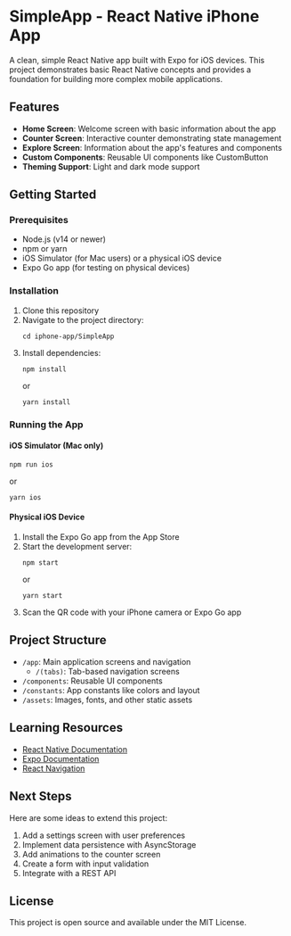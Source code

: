 # SimpleApp - React Native iPhone App

A clean, simple React Native app built with Expo for iOS devices. This project demonstrates basic React Native concepts and provides a foundation for building more complex mobile applications.

## Features

- **Home Screen**: Welcome screen with basic information about the app
- **Counter Screen**: Interactive counter demonstrating state management
- **Explore Screen**: Information about the app's features and components
- **Custom Components**: Reusable UI components like CustomButton
- **Theming Support**: Light and dark mode support

## Getting Started

### Prerequisites

- Node.js (v14 or newer)
- npm or yarn
- iOS Simulator (for Mac users) or a physical iOS device
- Expo Go app (for testing on physical devices)

### Installation

1. Clone this repository
2. Navigate to the project directory:
   ```
   cd iphone-app/SimpleApp
   ```
3. Install dependencies:
   ```
   npm install
   ```
   or
   ```
   yarn install
   ```

### Running the App

#### iOS Simulator (Mac only)
```
npm run ios
```
or
```
yarn ios
```

#### Physical iOS Device
1. Install the Expo Go app from the App Store
2. Start the development server:
   ```
   npm start
   ```
   or
   ```
   yarn start
   ```
3. Scan the QR code with your iPhone camera or Expo Go app

## Project Structure

- `/app`: Main application screens and navigation
  - `/(tabs)`: Tab-based navigation screens
- `/components`: Reusable UI components
- `/constants`: App constants like colors and layout
- `/assets`: Images, fonts, and other static assets

## Learning Resources

- [React Native Documentation](https://reactnative.dev/docs/getting-started)
- [Expo Documentation](https://docs.expo.dev/)
- [React Navigation](https://reactnavigation.org/docs/getting-started)

## Next Steps

Here are some ideas to extend this project:

1. Add a settings screen with user preferences
2. Implement data persistence with AsyncStorage
3. Add animations to the counter screen
4. Create a form with input validation
5. Integrate with a REST API

## License

This project is open source and available under the MIT License.
